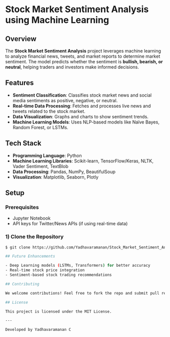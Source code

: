 # Stock Market Sentiment Analysis using Machine Learning

## Overview

The **Stock Market Sentiment Analysis** project leverages machine learning to analyze financial news, tweets, and market reports to determine market sentiment. The model predicts whether the sentiment is **bullish, bearish, or neutral**, helping traders and investors make informed decisions.

## Features

- **Sentiment Classification**: Classifies stock market news and social media sentiments as positive, negative, or neutral.
- **Real-time Data Processing**: Fetches and processes live news and tweets related to the stock market.
- **Data Visualization**: Graphs and charts to show sentiment trends.
- **Machine Learning Models**: Uses NLP-based models like Naïve Bayes, Random Forest, or LSTMs.

## Tech Stack

- **Programming Language**: Python
- **Machine Learning Libraries**: Scikit-learn, TensorFlow/Keras, NLTK, Vader Sentiment, TextBlob
- **Data Processing**: Pandas, NumPy, BeautifulSoup
- **Visualization**: Matplotlib, Seaborn, Plotly

##  Setup

### Prerequisites

- Jupyter Notebook 
- API keys for Twitter/News APIs (if using real-time data)

### 1) Clone the Repository

```sh
$ git clone https://github.com/Yadhavaramanan/Stock_Market_Sentiment_Analysis.git

## Future Enhancements

- Deep Learning models (LSTMs, Transformers) for better accuracy
- Real-time stock price integration
- Sentiment-based stock trading recommendations

## Contributing

We welcome contributions! Feel free to fork the repo and submit pull requests.

## License

This project is licensed under the MIT License.

---

Developed by Yadhavaramanan C

